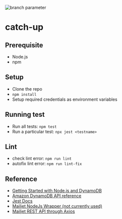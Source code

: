 ![branch parameter](https://github.com/SakibulMowla/catch-up/actions/workflows/node.js.yml/badge.svg?branch=main)


# catch-up

## Prerequisite

- Node.js
- npm

## Setup

- Clone the repo
- `npm install`
- Setup required credentials as environment variables

## Running test

- Run all tests: `npm test`
- Run a particular test: `npx jest <testname>`

## Lint

- check lint error: `npm run lint`
- autofix lint error: `npm run lint-fix`

## Reference

- [Getting Started with Node.js and DynamoDB](https://docs.aws.amazon.com/amazondynamodb/latest/developerguide/GettingStarted.NodeJs.html)
- [Amazon DynamoDB API reference](https://docs.aws.amazon.com/amazondynamodb/latest/APIReference/API_Operations_Amazon_DynamoDB.html)
- [Jest Docs](https://jestjs.io/docs/getting-started)
- [Mailjet NodeJs Wrapper (not currently used)](https://github.com/mailjet/mailjet-apiv3-nodejs)
- [Mailjet REST API through Axios](https://github.com/mailjet/mailjet-apiv3-nodejs/issues/175#issuecomment-981596335)
